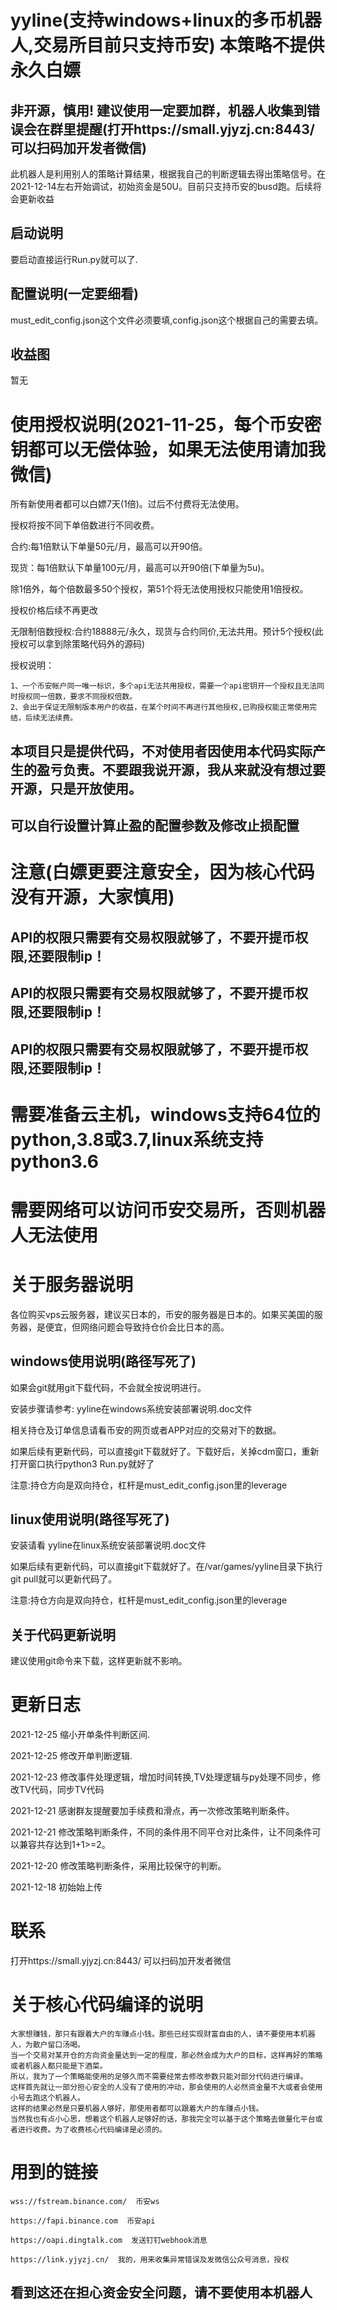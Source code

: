 # yyline(支持windows+linux的多币机器人,交易所目前只支持币安)  本策略不提供永久白嫖

## 非开源，慎用! 建议使用一定要加群，机器人收集到错误会在群里提醒(打开https://small.yjyzj.cn:8443/ 可以扫码加开发者微信)

此机器人是利用别人的策略计算结果，根据我自己的判断逻辑去得出策略信号。在2021-12-14左右开始调试，初始资金是50U。目前只支持币安的busd跑。后续将会更新收益

## 启动说明
要启动直接运行Run.py就可以了.

## 配置说明(一定要细看)
must_edit_config.json这个文件必须要填,config.json这个根据自己的需要去填。


## 收益图

暂无

# 使用授权说明(2021-11-25，每个币安密钥都可以无偿体验，如果无法使用请加我微信)

所有新使用者都可以白嫖7天(1倍)。过后不付费将无法使用。

授权将按不同下单倍数进行不同收费。


合约:每1倍默认下单量50元/月，最高可以开90倍。

现货：每1倍默认下单量100元/月，最高可以开90倍(下单量为5u)。

除1倍外，每个倍数最多50个授权，第51个将无法使用授权只能使用1倍授权。

授权价格后续不再更改

无限制倍数授权:合约18888元/永久，现货与合约同价,无法共用。预计5个授权(此授权可以拿到除策略代码外的源码)

授权说明：
    
    1、一个币安帐户同一唯一标识，多个api无法共用授权，需要一个api密钥开一个授权且无法同时授权同一倍数，要求不同授权倍数。
    2、会出于保证无限制版本用户的收益，在某个时间不再进行其他授权,已购授权能正常使用完结，后续无法续费。
    

## 本项目只是提供代码，不对使用者因使用本代码实际产生的盈亏负责。不要跟我说开源，我从来就没有想过要开源，只是开放使用。

## 可以自行设置计算止盈的配置参数及修改止损配置

# 注意(白嫖更要注意安全，因为核心代码没有开源，大家慎用)

## API的权限只需要有交易权限就够了，不要开提币权限,还要限制ip！

## API的权限只需要有交易权限就够了，不要开提币权限,还要限制ip！

## API的权限只需要有交易权限就够了，不要开提币权限,还要限制ip！

# 需要准备云主机，windows支持64位的python,3.8或3.7,linux系统支持python3.6

# 需要网络可以访问币安交易所，否则机器人无法使用

# 关于服务器说明

各位购买vps云服务器，建议买日本的，币安的服务器是日本的。如果买美国的服务器，是便宜，但网络问题会导致持仓价会比日本的高。

## windows使用说明(路径写死了)
如果会git就用git下载代码，不会就全按说明进行。

安装步骤请参考: yyline在windows系统安装部署说明.doc文件

相关持仓及订单信息请看币安的网页或者APP对应的交易对下的数据。

如果后续有更新代码，可以直接git下载就好了。下载好后，关掉cdm窗口，重新打开窗口执行python3 Run.py就好了

注意:持仓方向是双向持仓，杠杆是must_edit_config.json里的leverage

## linux使用说明(路径写死了)

安装请看  yyline在linux系统安装部署说明.doc文件

如果后续有更新代码，可以直接git下载就好了。在/var/games/yyline目录下执行git pull就可以更新代码了。

注意:持仓方向是双向持仓，杠杆是must_edit_config.json里的leverage

## 关于代码更新说明
建议使用git命令来下载，这样更新就不影响。

# 更新日志

2021-12-25 缩小开单条件判断区间.

2021-12-25 修改开单判断逻辑.

2021-12-23 修改事件处理逻辑，增加时间转换,TV处理逻辑与py处理不同步，修改TV代码，同步TV代码

2021-12-21  感谢群友提醒要加手续费和滑点，再一次修改策略判断条件。

2021-12-21  修改策略判断条件，不同的条件用不同平仓对比条件，让不同条件可以兼容共存达到1+1>=2。

2021-12-20  修改策略判断条件，采用比较保守的判断。

2021-12-18  初始始上传

# 联系
打开https://small.yjyzj.cn:8443/ 可以扫码加开发者微信

# 关于核心代码编译的说明

    大家想赚钱，那只有跟着大户的车赚点小钱。那些已经实现财富自由的人，请不要使用本机器人，为散户留口汤喝。
    当一个交易对某开仓的方向资金量达到一定的程度，那必然会成为大户的目标，这样再好的策略或者机器人都只能是下酒菜。
    所以，我为了一个策略能使用的足够久而不需要经常去修改参数只能对部分代码进行编译。
    这样首先就让一部分担心安全的人没有了使用的冲动，那会使用的人必然资金量不大或者会使用小号去跑这个机器人。
    这样的结果必然是只要机器人够好，那使用者都可以跟着大户的车赚点小钱。
    当然我也有点小心思，想着这个机器人足够好的话，那我完全可以基于这个策略去做量化平台或者进行收费。为了收费核心代码编译是必须的。

# 用到的链接

    wss://fstream.binance.com/  币安ws
    
    https://fapi.binance.com  币安api
    
    https://oapi.dingtalk.com  发送钉钉webhook消息
    
    https://link.yjyzj.cn/  我的，用来收集异常错误及发微信公众号消息，授权

## 看到这还在担心资金安全问题，请不要使用本机器人
